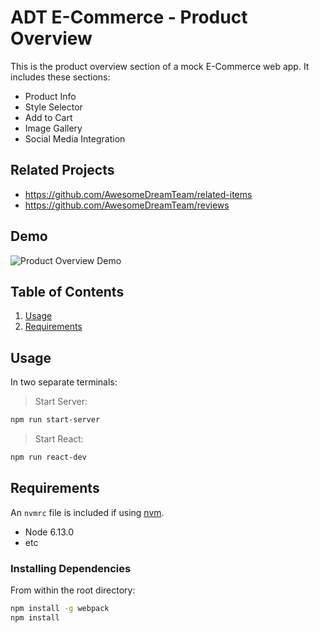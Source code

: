 # ADT E-Commerce - Product Overview

This is the product overview section of a mock E-Commerce web app. It includes these sections:
- Product Info
- Style Selector
- Add to Cart
- Image Gallery
- Social Media Integration

## Related Projects

  - https://github.com/AwesomeDreamTeam/related-items
  - https://github.com/AwesomeDreamTeam/reviews

## Demo

![Product Overview Demo](https://i.imgur.com/f0P5cvk.gif)

## Table of Contents

1. [Usage](#Usage)
1. [Requirements](#requirements)

## Usage
In two separate terminals:

> Start Server:
```sh
npm run start-server
```
> Start React:
```sh
npm run react-dev
```

## Requirements

An `nvmrc` file is included if using [nvm](https://github.com/creationix/nvm).

- Node 6.13.0
- etc


### Installing Dependencies

From within the root directory:

```sh
npm install -g webpack
npm install
```


